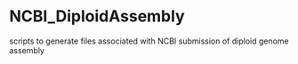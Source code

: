 # NCBI_DiploidAssembly
scripts to generate files associated with NCBI submission of diploid genome assembly
